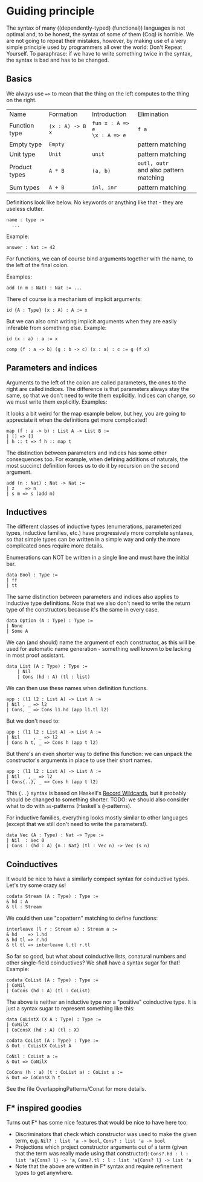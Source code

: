 # Guiding principle

The syntax of many ((dependently-typed) (functional)) languages is not optimal and, to be honest, the syntax of some of them (Coq) is horrible. We are not going to repeat their mistakes, however, by making use of a very simple principle used by programmers all over the world: Don't Repeat Yourself. To paraphrase: if we have to write something twice in the syntax, the syntax is bad and has to be changed.

## Basics

We always use ```=>``` to mean that the thing on the left computes to the thing on the right.

|       |              |                |             |
|-------|--------------|----------------|-------------|
| Name  | Formation    | Introduction   | Elimination |
| Function type | ```(x : A) -> B x``` | ```fun x : A => e``` <br> ```\x : A => e``` | ```f a``` |
| Empty type | ```Empty``` | | pattern matching |
| Unit type | ```Unit``` | ```unit``` | pattern matching |
| Product types | ```A * B``` | ```(a, b)``` | ```outl, outr``` <br> and also pattern matching |
| Sum types | ```A + B``` | ```inl, inr``` | pattern matching |



Definitions look like below. No keywords or anything like that - they are useless clutter.
```
name : type :=
  ...
```

Example:
```
answer : Nat := 42
```

For functions, we can of course bind arguments together with the name, to the left of the final colon.

Examples:

```
add (n m : Nat) : Nat := ...
```

There of course is a mechanism of implicit arguments:

```
id {A : Type} (x : A) : A := x
```

But we can also omit writing implicit arguments when they are easily inferable from something else. Example:

```
id (x : a) : a := x

comp (f : a -> b) (g : b -> c) (x : a) : c := g (f x)
```

## Parameters and indices

Arguments to the left of the colon are called parameters, the ones to the right are called indices. The difference is that parameters always stay the same, so that we don't need to write them explicitly. Indices can change, so we must write them explicitly. Examples:

It looks a bit weird for the map example below, but hey, you are going to appreciate it when the definitions get more complicated!
```
map (f : a -> b) : List A -> List B :=
| [] => []
| h :: t => f h :: map t
```

The distinction between parameters and indices has some other consequences too. For example, when defining additions of naturals, the most succinct definition forces us to do it by recursion on the second argument.
```
add (n : Nat) : Nat -> Nat :=
| z    => n
| s m => s (add m)
```

## Inductives

The different classes of inductive types (enumerations, parameterized types, inductive families, etc.) have progressively more complete syntaxes, so that simple types can be written in a simple way and only the more complicated ones require more details.

Enumerations can NOT be written in a single line and must have the initial bar.
```
data Bool : Type :=
| ff
| tt
```

The same distinction between parameters and indices also applies to inductive type definitions. Note that we also don't need to write the return type of the constructors because it's the same in every case.
```
data Option (A : Type) : Type :=
| None
| Some A
```

We can (and should) name the argument of each constructor, as this will be used for automatic name generation - something well known to be lacking in most proof assistant.
```
data List (A : Type) : Type :=
    | Nil
    | Cons (hd : A) (tl : list)
```

We can then use these names when definition functions.
```
app : (l1 l2 : List A) -> List A :=
| Nil , _ => l2
| Cons, _ => Cons l1.hd (app l1.tl l2)
```

But we don't need to:
```
app : (l1 l2 : List A) -> List A :=
| Nil     , _ => l2
| Cons h t, _ => Cons h (app t l2)
```

But there's an even shorter way to define this function: we can unpack the constructor's arguments in place to use their short names.
```
app : (l1 l2 : List A) -> List A :=
| Nil   , _ => l2
| Cons{..}, _ => Cons h (app t l2)
```

This `{..}` syntax is based on Haskell's [Record Wildcards](https://kodimensional.dev/recordwildcards), but it probably should be changed to something shorter. TODO: we should also consider what to do with `as`-patterns (Haskell's `@`-patterns).

For inductive families, everything looks mostly similar to other languages (except that we still don't need to write the parameters!).
```
data Vec (A : Type) : Nat -> Type :=
| Nil  : Vec 0
| Cons : (hd : A) {n : Nat} (tl : Vec n) -> Vec (s n)
```

## Coinductives

It would be nice to have a similarly compact syntax for coinductive types. Let's try some crazy `&`s!

```
codata Stream (A : Type) : Type :=
& hd : A
& tl : Stream
```

We could then use "copattern" matching to define functions:

```
interleave (l r : Stream a) : Stream a :=
& hd    => l.hd
& hd tl => r.hd
& tl tl => interleave l.tl r.tl
```

So far so good, but what about coinductive lists, conatural numbers and other single-field coinductives? We shall have a syntax sugar for that! Example:

```
codata CoList (A : Type) : Type :=
| CoNil
| CoCons (hd : A) (tl : CoList)
```

The above is neither an inductive type nor a "positive" coinductive type. It is just a syntax sugar to represent something like this:

```
data CoListX (X A : Type) : Type :=
| CoNilX
| CoConsX (hd : A) (tl : X)

codata CoList (A : Type) : Type :=
& Out : CoListX CoList A

CoNil : CoList a :=
& Out => CoNilX

CoCons (h : a) (t : CoList a) : CoList a :=
& Out => CoConsX h t
```

See the file OverlappingPatterns/Conat for more details.

## F* inspired goodies

Turns out F* has some nice features that would be nice to have here too:
- Discriminators that check which constructor was used to make the given term, e.g. `Nil? : list 'a -> bool`, `Cons? : list 'a -> bool`
- Projections which project constructor arguments out of a term (given that the term was really made using that constructor): `Cons?.hd : l : list 'a{Cons? l} -> 'a`, `Cons?.tl : l : list 'a{Cons? l} -> list 'a`
- Note that the above are written in F* syntax and require refinement types to get anywhere.